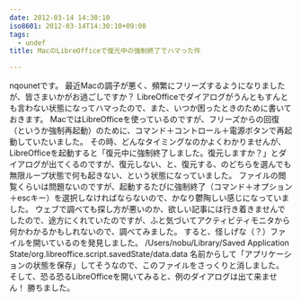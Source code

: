 ```yaml
---
date: 2012-03-14 14:30:10
iso8601: 2012-03-14T14:30:10+09:00
tags:
  - undef
title: MacのLibreOfficeで復元中の強制終了でハマった件

---
```


nqounetです。
最近Macの調子が悪く、頻繁にフリーズするようになりましたが、皆さまいかがお過ごしですか？
LibreOfficeでダイアログがうんともすんとも言わない状態になってハマったので、また、いつか困ったときのために書いておきます。
MacではLibreOfficeを使っているのですが、フリーズからの回復（というか強制再起動）のために、コマンド＋コントロール＋電源ボタンで再起動していたいました。
その時、どんなタイミングなのかよくわかりませんが、LibreOfficeを起動すると「復元中に強制終了しました。復元しますか？」とダイアログが出てくるのですが、復元しない、と、復元する、のどちらを選んでも無限ループ状態で何も起きない、という状態になっていました。
ファイルの閲覧くらいは問題ないのですが、起動するたびに強制終了（コマンド＋オプション＋escキー）を選択しなければならないので、かなり鬱陶しい感じになっていました。
ウェブで調べても探し方が悪いのか、欲しい記事には行き着きませんでしたので、途方にくれていたのですが、ふと気づいてアクティビティモニタから何かわかるかもしれないので、調べてみました。
すると、怪しげな（？）ファイルを開いているのを発見しました。
/Users/nobu/Library/Saved Application State/org.libreoffice.script.savedState/data.data
名前からして「アプリケーションの状態を保存」してそうなので、このファイルをさっくりと消しました。
そして、恐る恐るLibreOfficeを開いてみると、例のダイアログは出て来ません！
勝ちました。
    	